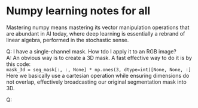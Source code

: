 # Numpy learning notes for all

Mastering numpy means mastering its vector manipulation operations that are abundant in AI today, where deep learning is essentially a rebrand of linear algebra, performed in the stochastic sense.

Q: I have a single-channel mask. How tdo I apply it to an RGB image?  
A: An obvious way is to create a 3D mask. A fast effective way to do it is by this code:  
`mask_3d = seg_mask[:, :, None] * np.ones(3, dtype=int)[None, None, :]`
Here we basically use a cartesian operation while ensuring dimensions do not overlap, effectively broadcasting our original segmentation mask into 3D.

Q: 
